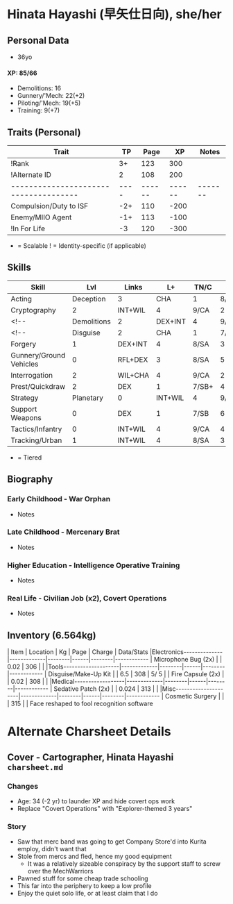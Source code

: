 # Hinata Hayashi (早矢仕日向), she/her
## Personal Data
- 36yo
#### XP: 85/66
- Demolitions: 16
- Gunnery/'Mech: 22(+2)
- Piloting/'Mech: 19(+5)
- Training: 9(+7)

## Traits (Personal)
| Trait                               | TP | Page | XP   | Notes
|-------------------------------------|----|------|------|-------
|!Rank                                |  3+|  123 |  300 |
|!Alternate ID                        |  2 |  108 |  200 |
|-------------------------------------|----|------|------|-------
| Compulsion/Duty to ISF              | -2+|  110 | -200 |
| Enemy/MIIO Agent                    | -1+|  113 | -100 |
|!In For Life                         | -3 |  120 | -300 |
+ = Scalable
! = Identity-specific (if applicable)

## Skills
| Skill                     | Lvl |   Links | L+ | TN/C | T | Page |  XP | Bonuses
|---------------------------|-----|---------|----|------|---|------|-----|---------
| Acting|Deception          |   3 |     CHA |  1 | 8/CB | 4 |  142 |  64 | +1
| Cryptography              |   2 | INT+WIL |  4 | 9/CA | 2 |  145 |  40 | +1
<!-- | Demolitions               |   2 | DEX+INT |  4 | 9/CA | 2 |  146 |  40 | +1 -->
<!-- | Disguise                  |   2 |     CHA |  1 | 7/SB | 4 |  146 |  40 | -->
| Forgery                   |   1 | DEX+INT |  4 | 8/SA | 3 |  147 |  24 |
| Gunnery/Ground Vehicles   |   0 | RFL+DEX |  3 | 8/SA | 5 |  147 |  16 |
| Interrogation             |   2 | WIL+CHA |  4 | 9/CA | 2 |  148 |  40 | +1
| Prest/Quickdraw           |   2 |     DEX |  1 | 7/SB+| 4 |  152 |  40 |
| Strategy|Planetary        |   0 | INT+WIL |  4 | 9/CA | 4 |  154 |  16 | +1
| Support Weapons           |   0 |     DEX |  1 | 7/SB | 6 |  154 |  16 |
| Tactics/Infantry          |   0 | INT+WIL |  4 | 9/CA | 4 |  156 |  16 | +1
| Tracking/Urban            |   1 | INT+WIL |  4 | 8/SA | 3 |  158 |  24 |
+ = Tiered

## Biography
### Early Childhood - War Orphan
- Notes
### Late Childhood - Mercenary Brat
- Notes
### Higher Education - Intelligence Operative Training
- Notes
### Real Life - Civilian Job (x2), Covert Operations
- Notes

## Inventory (6.564kg)
| Item                    | Location    | Kg     | Page | Charge | Data/Stats
|Electronics--------------|-------------|--------|------|--------|------------
| Microphone Bug (2x)     |             |  0.02  |  306 |        |
|Tools--------------------|-------------|--------|------|--------|------------
| Disguise/Make-Up Kit    |             |  6.5   |  308 |  5/  5 |
| Fire Capsule (2x)       |             |  0.02  |  308 |        |
|Medical------------------|-------------|--------|------|--------|------------
| Sedative Patch (2x)     |             |  0.024 |  313 |        |
|Misc---------------------|-------------|--------|------|--------|------------
| Cosmetic Surgery        |             |        |  315 |        | Face reshaped to fool recognition software


# Alternate Charsheet Details
## Cover - Cartographer, Hinata Hayashi `charsheet.md`
### Changes
- Age: 34 (-2 yr) to launder XP and hide covert ops work
- Replace "Covert Operations" with "Explorer-themed 3 years"

### Story
- Saw that merc band was going to get Company Store'd into Kurita employ, didn't want that
- Stole from mercs and fled, hence my good equipment
    - It was a relatively sizeable conspiracy by the support staff to screw over the MechWarriors
- Pawned stuff for some cheap trade schooling
- This far into the periphery to keep a low profile
- Enjoy the quiet solo life, or at least claim that I do
